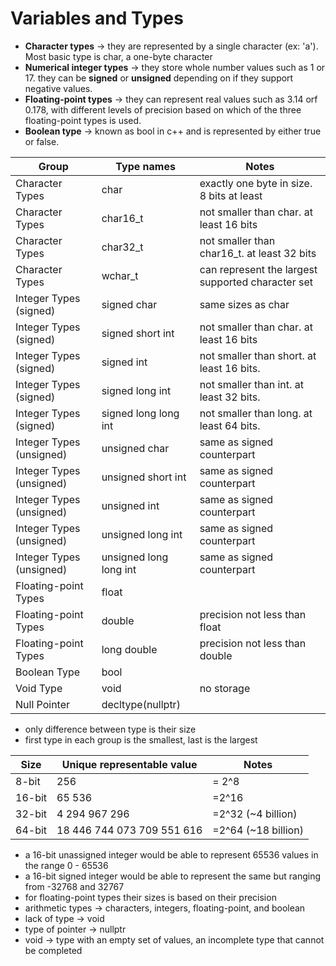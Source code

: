 # Variables and Types
- **Character types** &rarr; they are represented by a single character (ex: 'a'). Most basic type is char, a one-byte character
- **Numerical integer types** &rarr; they store whole number values such as 1 or 17. they can be **signed** or **unsigned** depending on if they support negative values.
- **Floating-point types** &rarr; they can represent real values such as 3.14 orf 0.178, with different levels of precision based on which of the three floating-point types is used.
- **Boolean type** &rarr; known as bool in c++ and is represented by either true or false.

| Group                   | Type names            | Notes                                           |
|-------------------------|-----------------------|-------------------------------------------------|
| Character Types         | char                  | exactly one byte in size. 8 bits at least       |
| Character Types         | char16_t              | not smaller than char. at least 16 bits         |
| Character Types         | char32_t              | not smaller than char16_t. at least 32 bits     |
| Character Types         | wchar_t               | can represent the largest supported character set|
| Integer Types (signed)  | signed char           | same sizes as char                              |
| Integer Types (signed)  | signed short int      | not smaller than char. at least 16 bits         |
| Integer Types (signed)  | signed int            | not smaller than short. at least 16 bits.       |
| Integer Types (signed)  | signed long int       | not smaller than int. at least 32 bits.         |
| Integer Types (signed)  | signed long long int  | not smaller than long. at least 64 bits.        |
| Integer Types (unsigned)| unsigned char         | same as signed counterpart                      |
| Integer Types (unsigned)| unsigned short int    | same as signed counterpart                      |
| Integer Types (unsigned)| unsigned int          | same as signed counterpart                      |
| Integer Types (unsigned)| unsigned long int     | same as signed counterpart                      |
| Integer Types (unsigned)| unsigned long long int| same as signed counterpart                      |
| Floating-point Types    | float                 |                                                 |
| Floating-point Types    | double                | precision not less than float                   |
| Floating-point Types    | long double           | precision not less than double                  |
| Boolean Type            | bool                  |                                                 |
| Void Type               | void                  | no storage                                      |
| Null Pointer            | decltype(nullptr)     |                                                 |
- only difference between type is their size
- first type in each group is the smallest, last is the largest

| Size | Unique representable value| Notes|
| ---- | ------------------------- | ---- |
| 8-bit | 256 | = 2^8|
| 16-bit| 65 536 | =2^16 |
| 32-bit| 4 294 967 296 | =2^32 (~4 billion)|
| 64-bit| 18 446 744 073 709 551 616 | =2^64 (~18 billion)|
- a 16-bit unassigned integer would be able to represent 65536 values in the range 0 - 65536
- a 16-bit signed integer would be able to represent the same but ranging from -32768 and 32767
- for floating-point types their sizes is based on their precision
- arithmetic types &rarr; characters, integers, floating-point, and boolean
- lack of type &rarr; void
- type of pointer &rarr; nullptr
- void &rarr; type with an empty set of values, an incomplete type that cannot be completed
